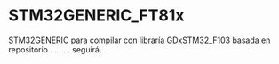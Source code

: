 # STM32GENERIC_FT81x

STM32GENERIC para compilar con libraría GDxSTM32_F103 basada en repositorio . . . . .  seguirá.
